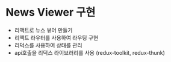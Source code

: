 # News Viewer 구현

-   리액트로 뉴스 뷰어 만들기
-   리액트 라우터를 사용하여 라우팅 구현
-   리덕스를 사용하여 상태를 관리
-   api호출을 리덕스 라이브러리를 사용 (redux-toolkit, redux-thunk)
